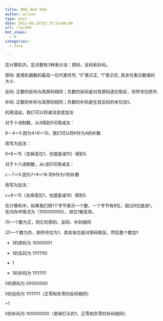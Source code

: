```yaml
---
title: 原码 反码 补码
author: wiloon
type: post
date: 2011-06-26T02:33:51+00:00
url: /?p=249
bot_views:
  - 8
categories:
  - Java

---
```

在计算机内，定点数有3种表示法：原码、反码和补码。

原码: 是用机器数的最高一位代表符号, “0”表示正, “1”表示负, 其余位表示数值的大小.
  
反码: 正数的反码与其原码相同；负数的反码是对其原码逐位取反，但符号位除外.

补码: 正数的补码与其原码相同；负数的补码是在其反码的末位加1。
  
利用溢出，我们可以将减法变成加法
         
对于十进制数，从9得到5可用减法：
         
9－4＝5 因为4+6＝10，我们可以将6作为4的补数
         
改写为加法：
         
9+6＝15（去掉高位1，也就是减10）得到5.

对于十六进制数，从c到5可用减法：
         
c－7＝5 因为7+9＝16 将9作为7的补数
         
改写为加法：
         
c+9＝15（去掉高位1，也就是减16）得到5.

在计算机中，如果我们用1个字节表示一个数，一个字节有8位，超过8位就进1，在内存中情况为（100000000），进位1被丢弃。

(1)一个数为正，则它的原码、反码、补码相同
      
(2)一个数为负，刚符号位为1，其余各位是对原码取反，然后整个数加1

- 1的原码为 10000001
  
- 1的反码为 11111110
                                                     
+ 1
  
- 1的补码为 11111111

0的原码为 00000000
  
0的反码为 11111111（正零和负零的反码相同）
                                            
+1
  
0的补码为 100000000（舍掉打头的1，正零和负零的补码相同）